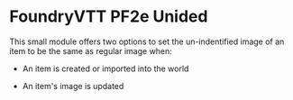 # FoundryVTT PF2e Unided

This small module offers two options to set the un-indentified image of an item to be the same as regular image when:

-   An item is created or imported into the world

-   An item's image is updated
